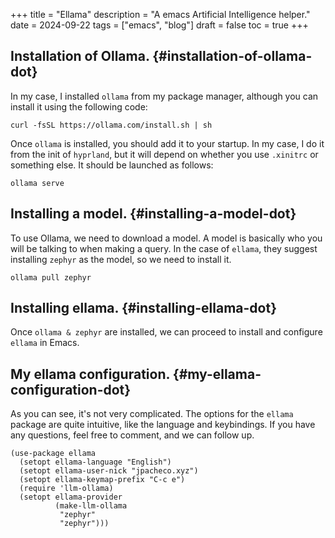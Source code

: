 +++
title = "Ellama"
description = "A emacs Artificial Intelligence helper."
date = 2024-09-22
tags = ["emacs", "blog"]
draft = false
toc = true
+++

## Installation of Ollama. {#installation-of-ollama-dot}

In my case, I installed `ollama` from my package manager, although you can install it using the following code:

```shell
curl -fsSL https://ollama.com/install.sh | sh
```

Once `ollama` is installed, you should add it to your startup. In my case, I do it from the init of `hyprland`, but it will depend on whether you use `.xinitrc` or something else. It should be launched as follows:

```shell
ollama serve
```


## Installing a model. {#installing-a-model-dot}

To use Ollama, we need to download a model. A model is basically who you will be talking to when making a query. In the case of `ellama`, they suggest installing `zephyr` as the model, so we need to install it.

```shell
ollama pull zephyr
```


## Installing ellama. {#installing-ellama-dot}

Once `ollama & zephyr` are installed, we can proceed to install and configure `ellama` in Emacs.


## My ellama configuration. {#my-ellama-configuration-dot}

As you can see, it's not very complicated. The options for the `ellama` package are quite intuitive, like the language and keybindings. If you have any questions, feel free to comment, and we can follow up.

```emacs-lisp
(use-package ellama
  (setopt ellama-language "English")
  (setopt ellama-user-nick "jpacheco.xyz")
  (setopt ellama-keymap-prefix "C-c e")
  (require 'llm-ollama)
  (setopt ellama-provider
          (make-llm-ollama
           "zephyr"
           "zephyr")))
```
